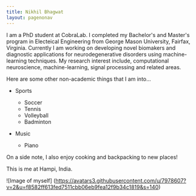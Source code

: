 ```yaml
---
title: Nikhil Bhagwat
layout: pagenonav
---
```


I am a PhD student at CobraLab. I completed my Bachelor's and Master's program in Electeical Engineering from George Mason University, Fairfax, Virginia. Currently I am working on developing novel biomakers and diagnostic applications for neurodegenerative disorders using machine-learning techniques. My research interest include, computational neuroscience, machine-learning, signal processing and related areas. 

Here are some other non-academic things that I am into... 
* Sports
	* Soccer
	* Tennis
	* Volleyball
	* Badminton

* Music  
	* Piano

On a side note, I also enjoy cooking and backpacking to new places! 

This is me at Hampi, India.

![Image of myself] (https://avatars3.githubusercontent.com/u/7978607?v=2&u=f8582ff613fed7511cbb06eb9fea12f9b34c1819&s=140)
 
